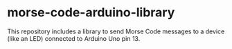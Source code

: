 # morse-code-arduino-library
This repository includes a library to send Morse Code messages to a device (like an LED) connected to Arduino Uno pin 13.

